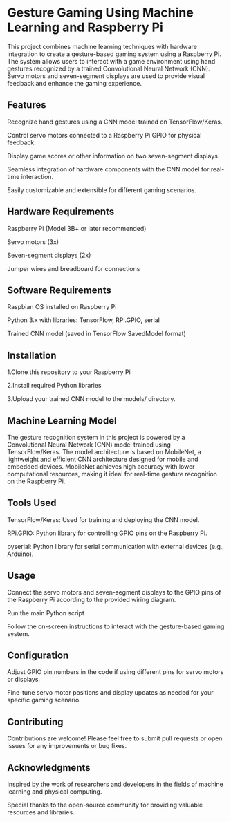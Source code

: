 # Gesture Gaming Using Machine Learning and Raspberry Pi

This project combines machine learning techniques with hardware integration to create a gesture-based gaming system using a Raspberry Pi. The system allows users to interact with a game environment using hand gestures recognized by a trained Convolutional Neural Network (CNN). Servo motors and seven-segment displays are used to provide visual feedback and enhance the gaming experience.

## Features

  Recognize hand gestures using a CNN model trained on TensorFlow/Keras.
  
  Control servo motors connected to a Raspberry Pi GPIO for physical feedback.
  
  Display game scores or other information on two seven-segment displays.
  
  Seamless integration of hardware components with the CNN model for real-time interaction.
  
  Easily customizable and extensible for different gaming scenarios.
  
## Hardware Requirements

  Raspberry Pi (Model 3B+ or later recommended)
  
  Servo motors (3x)
  
  Seven-segment displays (2x)
  
  Jumper wires and breadboard for connections
  
## Software Requirements

  Raspbian OS installed on Raspberry Pi
  
  Python 3.x with libraries: TensorFlow, RPi.GPIO, serial
  
  Trained CNN model (saved in TensorFlow SavedModel format)
  
## Installation

   1.Clone this repository to your Raspberry Pi
     
   2.Install required Python libraries
   
   3.Upload your trained CNN model to the models/ directory.

## Machine Learning Model
The gesture recognition system in this project is powered by a Convolutional Neural Network (CNN) model trained using TensorFlow/Keras. The model architecture is based on MobileNet, a lightweight and efficient CNN architecture designed for mobile and embedded devices. MobileNet achieves high accuracy with lower computational resources, making it ideal for real-time gesture recognition on the Raspberry Pi.

## Tools Used
  TensorFlow/Keras: Used for training and deploying the CNN model.
  
  RPi.GPIO: Python library for controlling GPIO pins on the Raspberry Pi.
  
  pyserial: Python library for serial communication with external devices (e.g., Arduino).

## Usage
  Connect the servo motors and seven-segment displays to the GPIO pins of the Raspberry Pi 
  according to the provided wiring diagram.
  
  Run the main Python script
  
  Follow the on-screen instructions to interact with the gesture-based gaming system.

## Configuration

  Adjust GPIO pin numbers in the code if using different pins for servo motors or displays.
  
  Fine-tune servo motor positions and display updates as needed for your specific gaming 
  scenario.
  
## Contributing

Contributions are welcome! Please feel free to submit pull requests or open issues for any improvements or bug fixes.

## Acknowledgments

  Inspired by the work of researchers and developers in the fields of machine learning and 
  physical computing.
  
  Special thanks to the open-source community for providing valuable resources and libraries.

